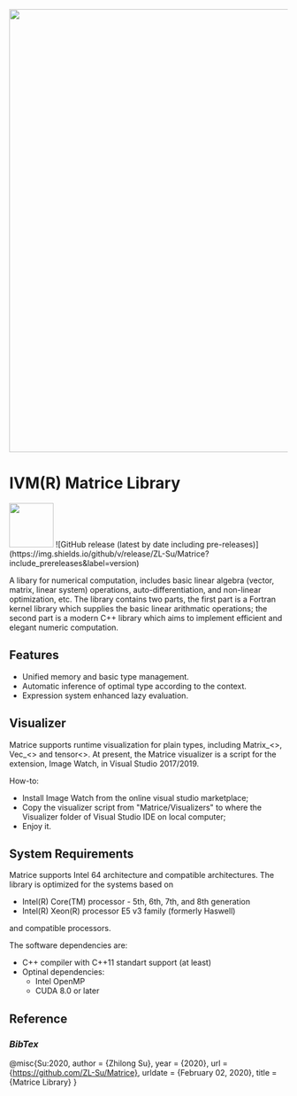 <img src="../master/ivm.svg" width="800">

# IVM(R) Matrice Library 
<img src="../master/version.svg" width="80"/>
![GitHub release (latest by date including pre-releases)](https://img.shields.io/github/v/release/ZL-Su/Matrice?include_prereleases&label=version)

A libary for numerical computation, includes basic linear algebra (vector, matrix, linear system) operations, auto-differentiation, and non-linear optimization, etc. The library contains two parts, the first part is a Fortran kernel library which supplies the basic linear arithmatic operations; the second part is a modern C++ library which aims to implement efficient and elegant numeric computation.

## Features
* Unified memory and basic type management.
* Automatic inference of optimal type according to the context.
* Expression system enhanced lazy evaluation.

## Visualizer
Matrice supports runtime visualization for plain types, including Matrix_<>, Vec_<> and tensor<>. At present, the Matrice visualizer is a script for the extension, Image Watch, in Visual Studio 2017/2019.

How-to:
* Install Image Watch from the online visual studio marketplace;
* Copy the visualizer script from "Matrice/Visualizers" to where the Visualizer folder of Visual Studio IDE on local computer;
* Enjoy it.

## System Requirements
Matrice supports Intel 64 architecture and compatible architectures.
The library is optimized for the systems based on
* Intel(R) Core(TM) processor - 5th, 6th, 7th, and 8th generation
* Intel(R) Xeon(R) processor E5 v3 family (formerly Haswell)

and compatible processors.

The software dependencies are:
* C++ compiler with C++11 standart support (at least)
* Optinal dependencies:
  * Intel OpenMP
  * CUDA 8.0 or later
## Reference
### *BibTex*
@misc{Su:2020,
  author = {Zhilong Su},
  year = {2020},
  url = {https://github.com/ZL-Su/Matrice},
  urldate = {February 02, 2020},
  title = {Matrice Library}
}
